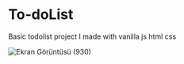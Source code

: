 # To-doList
 Basic todolist project I made with vanilla js html css

 ![Ekran Görüntüsü (930)](https://github.com/user-attachments/assets/0e4debd4-9532-45fb-9018-ccd5ad736d5a)


